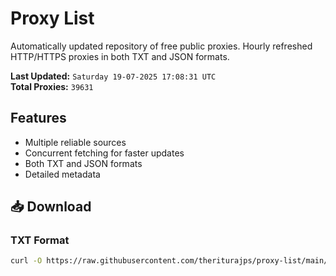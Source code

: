 # Proxy List

Automatically updated repository of free public proxies. Hourly refreshed HTTP/HTTPS proxies in both TXT and JSON formats.

**Last Updated:** `Saturday 19-07-2025 17:08:31 UTC`  
**Total Proxies:** `39631`

## Features
- Multiple reliable sources
- Concurrent fetching for faster updates
- Both TXT and JSON formats
- Detailed metadata

## 📥 Download

### TXT Format
```bash
curl -O https://raw.githubusercontent.com/theriturajps/proxy-list/main/proxies.txt